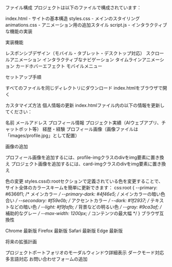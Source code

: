 ファイル構成
プロジェクトは以下のファイルで構成されています：

index.html - サイトの基本構造
styles.css - メインのスタイリング
animations.css - アニメーション用の追加スタイル
script.js - インタラクティブな機能の実装

実装機能

レスポンシブデザイン（モバイル・タブレット・デスクトップ対応）
スクロールアニメーション
インタラクティブなナビゲーション
タイムラインアニメーション
カードホバーエフェクト
モバイルメニュー

セットアップ手順

すべてのファイルを同じディレクトリにダウンロード
index.htmlをブラウザで開く

カスタマイズ方法
個人情報の更新
index.htmlファイル内の以下の情報を更新してください：

名前
メールアドレス
プロフィール情報
プロジェクト実績（AIウェブアプリ、チャットボット等）
経歴・経験
プロフィール画像（画像ファイルは「images/profile.jpg」として配置）

画像の追加

プロフィール画像を追加するには、profile-imgクラスのdivをimg要素に置き換え
プロジェクト画像を追加するには、card-imgクラスのdivをimg要素に置き換え

色の変更
styles.cssの:rootセクションで定義されている色を変更することで、サイト全体のカラースキームを簡単に更新できます：
css:root {
    --primary: #6366f1; /* メインカラー */
    --primary-dark: #4f46e5; /* メインカラーの暗い色合い */
    --secondary: #f59e0b; /* アクセントカラー */
    --dark: #1f2937; /* テキストなどの暗い色 */
    --light: #f9fafb; /* 背景などの明るい色 */
    --gray: #9ca3af; /* 補助的なグレー */
    --max-width: 1200px; /* コンテンツの最大幅 */
}
ブラウザ互換性

Chrome 最新版
Firefox 最新版
Safari 最新版
Edge 最新版

将来の拡張計画

プロジェクトポートフォリオのモーダルウィンドウ詳細表示
ダークモード対応
多言語対応
お問い合わせフォームの追加

